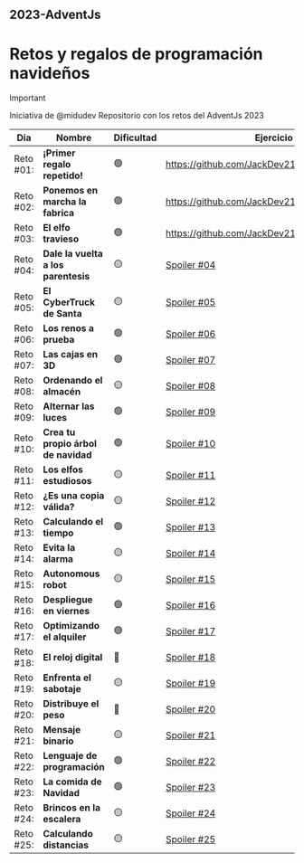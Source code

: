 ## 2023-AdventJs
# Retos y regalos de programación navideños

> [!IMPORTANT]
> Iniciativa de @midudev
> Repositorio con los retos del AdventJs 2023

| Dia       | Nombre                              | Dificultad | Ejercicio en codigo                                       |
| --------- | ----------------------------------- | ---------- | --------------------------------------------------------- |
| Reto #01: | **¡Primer regalo repetido!**        | 🟢          | https://github.com/JackDev21/AdventJS/blob/main/Dia_01.js |
| Reto #02: | **Ponemos en marcha la fabrica**    | 🟢          | https://github.com/JackDev21/AdventJS/blob/main/Dia_02.js |
| Reto #03: | **El elfo travieso**                | 🟢          | https://github.com/JackDev21/AdventJS/blob/main/Dia_03.js |
| Reto #04: | **Dale la vuelta a los parentesis** | 🟡          | [Spoiler #04]()                                           |
| Reto #05: | **El CyberTruck de Santa**          | 🟡          | [Spoiler #05]()                                           |
| Reto #06: | **Los renos a prueba**              | 🟢          | [Spoiler #06]()                                           |
| Reto #07: | **Las cajas en 3D**                 | 🟢          | [Spoiler #07]()                                           |
| Reto #08: | **Ordenando el almacén**            | 🟡          | [Spoiler #08]()                                           |
| Reto #09: | **Alternar las luces**              | 🟢          | [Spoiler #09]()                                           |
| Reto #10: | **Crea tu propio árbol de navidad** | 🟢          | [Spoiler #10]()                                           |
| Reto #11: | **Los elfos estudiosos**            | 🟡          | [Spoiler #11]()                                           |
| Reto #12: | **¿Es una copia válida?**           | 🟡          | [Spoiler #12]()                                           |
| Reto #13: | **Calculando el tiempo**            | 🟢          | [Spoiler #13]()                                           |
| Reto #14: | **Evita la alarma**                 | 🟡          | [Spoiler #14]()                                           |
| Reto #15: | **Autonomous robot**                | 🟡          | [Spoiler #15]()                                           |
| Reto #16: | **Despliegue en viernes**           | 🟢          | [Spoiler #16]()                                           |
| Reto #17: | **Optimizando el alquiler**         | 🟢          | [Spoiler #17]()                                           |
| Reto #18: | **El reloj digital**                | 🔴          | [Spoiler #18]()                                           |
| Reto #19: | **Enfrenta el sabotaje**            | 🟡          | [Spoiler #19]()                                           |
| Reto #20: | **Distribuye el peso**              | 🔴          | [Spoiler #20]()                                           |
| Reto #21: | **Mensaje binario**                 | 🟡          | [Spoiler #21]()                                           |
| Reto #22: | **Lenguaje de programación**        | 🟢          | [Spoiler #22]()                                           |
| Reto #23: | **La comida de Navidad**            | 🟢          | [Spoiler #23]()                                           |
| Reto #24: | **Brincos en la escalera**          | 🟡          | [Spoiler #24]()                                           |
| Reto #25: | **Calculando distancias**           | 🟡          | [Spoiler #25]()                                           |